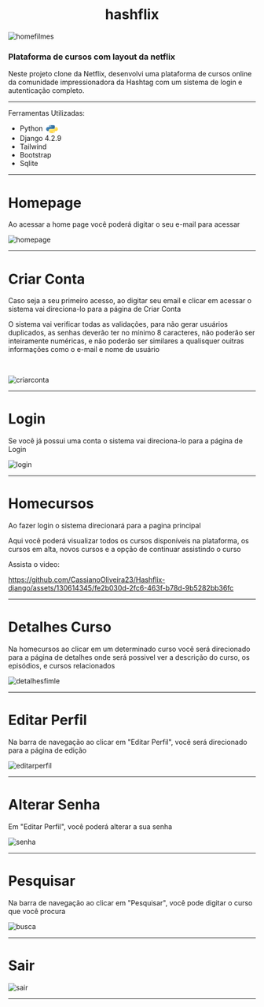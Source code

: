 <h1 align="center">hashflix</h1>

![homefilmes](https://github.com/CassianoOliveira23/Hashflix-django/assets/130614345/f222965e-768c-495b-8d9d-ba6b89fdd469)

<h3>Plataforma de cursos com layout da netflix</h3>

<p>Neste projeto clone da Netflix, desenvolvi uma plataforma de cursos online da comunidade impressionadora da Hashtag com um sistema de login e autenticação completo.</p>


---

Ferramentas Utilizadas:
- Python <img align="center" height="20" width="30" alt="js-icon"  src="https://raw.githubusercontent.com/devicons/devicon/master/icons/python/python-original.svg">
- Django 4.2.9
- Tailwind
- Bootstrap
- Sqlite

---

<h1>Homepage</h1>

<p>Ao acessar a home page você poderá digitar o seu e-mail para acessar</p>

![homepage](https://github.com/CassianoOliveira23/Hashflix-django/assets/130614345/0a801288-943d-4627-b4fd-aaa6e6779b4e)


---

<h1>Criar Conta</h1>

<p>Caso seja a seu primeiro acesso, ao digitar seu email e clicar em acessar o sistema vai direciona-lo para a página de Criar Conta</p>
<p>O sistema vai verificar todas as validações, para não gerar usuários duplicados, as senhas deverão ter no mínimo 8 caracteres, não poderão ser inteiramente numéricas, e não poderão ser similares a qualisquer ouitras informações como o e-mail e nome de usuário</p>
<br>

![criarconta](https://github.com/CassianoOliveira23/Hashflix-django/assets/130614345/5992c196-f126-4b0d-9f94-34e7905831a9)

---

<h1>Login</h1>

<p>Se você já possui uma conta o sistema vai direciona-lo para a página de Login</p>

![login](https://github.com/CassianoOliveira23/Hashflix-django/assets/130614345/3fc26a9b-41c4-4618-a570-e1bcaabe2585)

---

<h1>Homecursos</h1>

<p>Ao fazer login o sistema direcionará para a pagina principal</p>
<p>Aqui você poderá visualizar todos os cursos disponíveis na plataforma, os cursos em alta,  novos cursos e a opção de continuar assistindo o curso</p>

<p>Assista o video:</p>

https://github.com/CassianoOliveira23/Hashflix-django/assets/130614345/fe2b030d-2fc6-463f-b78d-9b5282bb36fc


---

<h1>Detalhes Curso</h1>

<p>Na homecursos ao clicar em um determinado curso você será direcionado para a página de detalhes onde será possivel ver a descrição do curso, os episódios, e cursos relacionados</p>

![detalhesfimle](https://github.com/CassianoOliveira23/Hashflix-django/assets/130614345/8d297334-04a5-4986-ac34-51cd8fb57903)

---

<h1>Editar Perfil</h1>

<p>Na barra de navegação ao clicar em "Editar Perfil", você será direcionado para a página de edição</p>

![editarperfil](https://github.com/CassianoOliveira23/Hashflix-django/assets/130614345/6fd492a9-3e9a-4f81-8c56-a9a41529bf34)

---

<h1>Alterar Senha</h1>

<p>Em "Editar Perfil", você poderá alterar a sua senha</p>

![senha](https://github.com/CassianoOliveira23/Hashflix-django/assets/130614345/e8603d89-76b4-4052-b20b-65db159acc9e)

---

<h1>Pesquisar</h1>
<p>Na barra de navegação ao clicar em "Pesquisar", você pode digitar o curso que você procura</p>

![busca](https://github.com/CassianoOliveira23/Hashflix-django/assets/130614345/157c98bf-4d4d-4529-abb5-f883d580ed08)

---

<h1>Sair</h1>

![sair](https://github.com/CassianoOliveira23/Hashflix-django/assets/130614345/a7bebb8f-bc8a-4b4c-8b9d-3b74da3da693)

---
